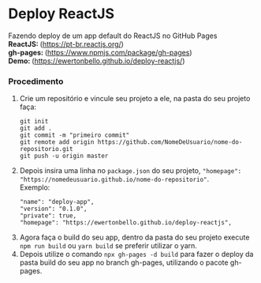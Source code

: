# Deploy ReactJS
Fazendo deploy de um app default do ReactJS no GitHub Pages<br/>
<Strong>ReactJS: </Strong>(https://pt-br.reactjs.org/)<br/>
<Strong>gh-pages: </Strong>(https://www.npmjs.com/package/gh-pages)<br/>
<Strong>Demo: </Strong>(https://ewertonbello.github.io/deploy-reactjs/)

### Procedimento

1. Crie um repositório e vincule seu projeto a ele, na pasta do seu projeto faça:
    ```
    git init
    git add .
    git commit -m "primeiro commit"
    git remote add origin https://github.com/NomeDeUsuario/nome-do-repositorio.git
    git push -u origin master
    ```
2. Depois insira uma linha no `package.json` do seu projeto, `"homepage": "https://nomedeusuario.github.io/nome-do-repositorio"`. 
<br/>Exemplo:
    ```
    "name": "deploy-app",
    "version": "0.1.0",
    "private": true,
    "homepage": "https://ewertonbello.github.io/deploy-reactjs",
    ```
3. Agora faça o build do seu app, dentro da pasta do seu projeto execute `npm run build` ou `yarn build` se preferir utilizar o yarn.
4. Depois utilize o comando `npx gh-pages -d build` para fazer o deploy da pasta build do seu app no branch gh-pages, utilizando o pacote gh-pages.
